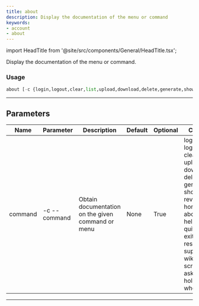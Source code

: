 ```yaml
---
title: about
description: Display the documentation of the menu or command
keywords:
- account
- about
---
```


import HeadTitle from '@site/src/components/General/HeadTitle.tsx';

<HeadTitle title="account /about - Reference | OpenBB Terminal Docs" />

Display the documentation of the menu or command.

### Usage

```python wordwrap
about [-c {login,logout,clear,list,upload,download,delete,generate,show,revoke,cls,home,about,h,?,help,q,quit,..,e,exit,r,reset,support,wiki,stop,screenshot,askobb,hold,whoami}]
```

---

## Parameters

| Name | Parameter | Description | Default | Optional | Choices |
| ---- | --------- | ----------- | ------- | -------- | ------- |
| command | -c  --command | Obtain documentation on the given command or menu | None | True | login, logout, clear, list, upload, download, delete, generate, show, revoke, cls, home, about, h, ?, help, q, quit, .., e, exit, r, reset, support, wiki, stop, screenshot, askobb, hold, whoami |

---

